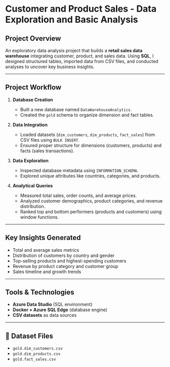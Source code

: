 # Customer and Product Sales - Data Exploration and Basic Analysis

##  Project Overview  
An exploratory data analysis project that builds a **retail sales data warehouse** integrating customer, product, and sales data. Using **SQL**, I designed structured tables, imported data from CSV files, and conducted analyses to uncover key business insights.

---

##  Project Workflow  

1. **Database Creation**  
   - Built a new database named `DataWarehouseAnalytics`.  
   - Created the `gold` schema to organize dimension and fact tables.

2. **Data Integration**  
   - Loaded datasets (`dim_customers`, `dim_products`, `fact_sales`) from CSV files using `BULK INSERT`.  
   - Ensured proper structure for dimensions (customers, products) and facts (sales transactions).

3. **Data Exploration**  
   - Inspected database metadata using `INFORMATION_SCHEMA`.  
   - Explored unique attributes like countries, categories, and products.

4. **Analytical Queries**  
   - Measured total sales, order counts, and average prices.  
   - Analyzed customer demographics, product categories, and revenue distribution.  
   - Ranked top and bottom performers (products and customers) using window functions.

---

##  Key Insights Generated  
- Total and average sales metrics  
- Distribution of customers by country and gender  
- Top-selling products and highest-spending customers  
- Revenue by product category and customer group  
- Sales timeline and growth trends  

---

##  Tools & Technologies  
- **Azure Data Studio** (SQL environment)  
- **Docker + Azure SQL Edge** (database engine)  
- **CSV datasets** as data sources  

---

## 📁 Dataset Files  
- `gold.dim_customers.csv`  
- `gold.dim_products.csv`  
- `gold.fact_sales.csv`  
